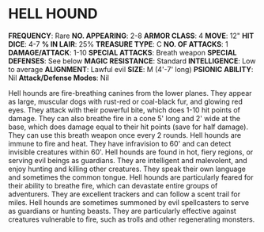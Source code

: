 # HELL HOUND

**FREQUENCY**: Rare
**NO. APPEARING**: 2-8
**ARMOR CLASS**: 4
**MOVE**: 12"
**HIT DICE**: 4-7
**% IN LAIR**: 25%
**TREASURE TYPE**: C
**NO. OF ATTACKS**: 1
**DAMAGE/ATTACK**: 1-10
**SPECIAL ATTACKS**: Breath weapon
**SPECIAL DEFENSES**: See below
**MAGIC RESISTANCE**: Standard
**INTELLIGENCE**: Low to average
**ALIGNMENT**: Lawful evil
**SIZE**: M (4'-7' long)
**PSIONIC ABILITY**: Nil
**Attack/Defense Modes**: Nil

Hell hounds are fire-breathing canines from the lower planes. They appear as large, muscular dogs with rust-red or coal-black fur, and glowing red eyes. They attack with their powerful bite, which does 1-10 hit points of damage. They can also breathe fire in a cone 5' long and 2' wide at the base, which does damage equal to their hit points (save for half damage). They can use this breath weapon once every 2 rounds. Hell hounds are immune to fire and heat. They have infravision to 60' and can detect invisible creatures within 60'. Hell hounds are found in hot, fiery regions, or serving evil beings as guardians. They are intelligent and malevolent, and enjoy hunting and killing other creatures. They speak their own language and sometimes the common tongue. Hell hounds are particularly feared for their ability to breathe fire, which can devastate entire groups of adventurers. They are excellent trackers and can follow a scent trail for miles. Hell hounds are sometimes summoned by evil spellcasters to serve as guardians or hunting beasts. They are particularly effective against creatures vulnerable to fire, such as trolls and other regenerating monsters.
